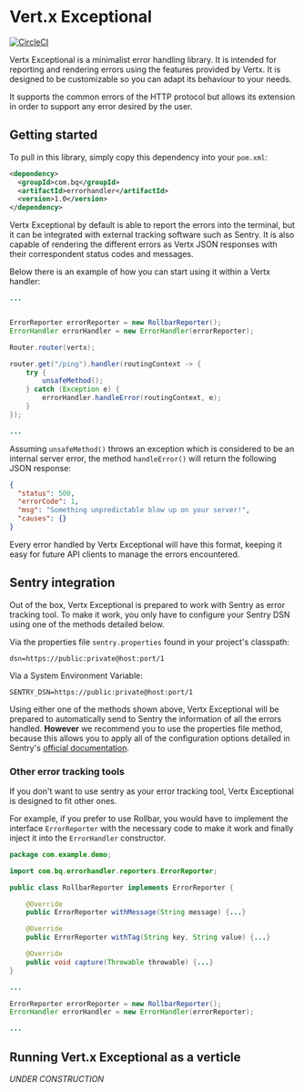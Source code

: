# Vert.x Exceptional

[![CircleCI](https://circleci.com/gh/bq/Vert.x-Exceptional/tree/master.svg?style=svg)](https://circleci.com/gh/bq/Vert.x-Exceptional/tree/master)

Vertx Exceptional is a minimalist error handling library. It is intended 
for reporting and rendering errors using the features provided by Vertx.
It is designed to be customizable so you can adapt its behaviour to your
needs.

It supports the common errors of the HTTP protocol but allows its extension
in order to support any error desired by the user.

## Getting started

To pull in this library, simply copy this dependency into your `pom.xml`:

```xml
<dependency>
  <groupId>com.bq</groupId>
  <artifactId>errorhandler</artifactId>
  <version>1.0</version>
</dependency>
```

Vertx Exceptional by default is able to report the errors into the terminal, but
it can be integrated with external tracking software such as Sentry. It is also
capable of rendering the different errors as Vertx JSON responses with their 
correspondent status codes and messages.

Below there is an example of how you can start using it within a Vertx handler:

```java
...


ErrorReporter errorReporter = new RollbarReporter();
ErrorHandler errorHandler = new ErrorHandler(errorReporter);

Router.router(vertx);

router.get("/ping").handler(routingContext -> {
    try {
        unsafeMethod();
    } catch (Exception e) {
        errorHandler.handleError(routingContext, e);
    }
});

...
```

Assuming `unsafeMethod()` throws an exception which is considered to be an internal 
server error, the method `handleError()` will return the following JSON response:

```json
{
  "status": 500,
  "errorCode": 1,
  "msg": "Something unpredictable blow up on your server!",
  "causes": {}
}
```

Every error handled by Vertx Exceptional will have this format, keeping it easy 
for future API clients to manage the errors encountered.

## Sentry integration

Out of the box, Vertx Exceptional is prepared to work with Sentry as error 
tracking tool. To make it work, you only have to configure your Sentry DSN 
using one of the methods detailed below.

Via the properties file `sentry.properties` found in your project's classpath:

```properties
dsn=https://public:private@host:port/1
```

Via a System Environment Variable:

```properties
SENTRY_DSN=https://public:private@host:port/1
```

Using either one of the methods shown above, Vertx Exceptional will be prepared
to automatically send to Sentry the information of all the errors handled.
**However** we recommend you to use the properties file method, because this 
allows you to apply all of the configuration options detailed in Sentry's 
[official documentation](https://docs.sentry.io/clients/java/).

### Other error tracking tools

If you don't want to use sentry as your error tracking tool, Vertx Exceptional is 
designed to fit other ones.

For example, if you prefer to use Rollbar, you would have to implement the interface
`ErrorReporter` with the necessary code to make it work and finally inject it into 
the `ErrorHandler` constructor.

```java
package com.example.demo;

import com.bq.errorhandler.reporters.ErrorReporter;

public class RollbarReporter implements ErrorReporter {

    @Override
    public ErrorReporter withMessage(String message) {...}

    @Override
    public ErrorReporter withTag(String key, String value) {...}

    @Override
    public void capture(Throwable throwable) {...}
}
```

```java
...

ErrorReporter errorReporter = new RollbarReporter();
ErrorHandler errorHandler = new ErrorHandler(errorReporter);

...
```

## Running Vert.x Exceptional as a verticle
_UNDER CONSTRUCTION_ 
